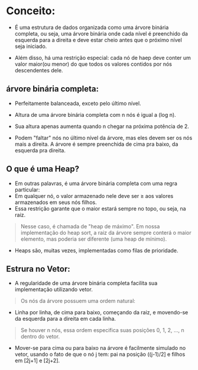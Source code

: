 # Conceito:
- É uma estrutura de dados organizada como uma árvore binária completa, ou seja, uma árvore binária onde cada nível é preenchido da esquerda para a direita e deve estar cheio antes que o próximo nível seja iniciado.

- Além disso, há uma restrição especial: cada nó de haep deve conter um valor maior(ou menor) do que todos os valores contidos por nós descendentes dele.
## árvore binária completa:
- Perfeitamente balanceada, exceto pelo último nível.

- Altura de uma árvore binária completa com n nós é igual a (log n).
- Sua altura apenas aumenta quando n chegar na próxima potência de 2.
- Podem "faltar" nós no último nível da árvore, mas eles devem ser os nós mais a direita. A árvore é sempre preenchida de cima pra baixo, da esquerda pra direita.

## O que é uma Heap?
- Em outras palavras, é uma árvore binária completa com uma regra particular:
- Em qualquer nó, o valor armazenado nele deve ser ≥ aos valores armazenados em seus nós filhos.
- Essa restrição garante que o maior estará sempre no topo, ou seja, na raiz.
> Nesse caso, é chamada de "heap de máximo".
> Em nossa implementação do heap sort, a raiz da árvore sempre conterá o maior elemento, mas poderia ser diferente (uma heap de mínimo).
- Heaps são, muitas vezes, implementadas como filas de prioridade.

## Estrura no Vetor:
- A regularidade de uma árvore binária completa facilita sua implementação utilizando vetor.
> Os nós da árvore possuem uma ordem natural:
- Linha por linha, de cima para baixo, começando da raiz, e movendo-se da esquerda para a direita em cada linha.
> Se houver n nós, essa ordem especifica suas posições 0, 1, 2, ..., n dentro do vetor.
- Mover-se para cima ou para baixo na árvore é facilmente simulado no vetor, usando o fato de que o nó j tem: pai na posição ((j-1)/2] e filhos em [2j+1] e [2j+2].